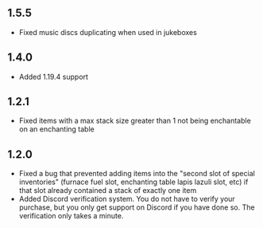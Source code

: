 ## 1.5.5
- Fixed music discs duplicating when used in jukeboxes

## 1.4.0
- Added 1.19.4 support

## 1.2.1
- Fixed items with a max stack size greater than 1 not being enchantable on an enchanting table

## 1.2.0
- Fixed a bug that prevented adding items into the "second slot of special inventories" (furnace fuel slot, enchanting table lapis lazuli slot, etc) if that slot already contained a stack of exactly one item
- Added Discord verification system. You do not have to verify your purchase, but you only get support on Discord if you have done so. The verification only takes a minute.